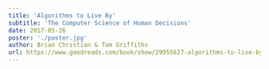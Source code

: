 ```yaml
---
title: 'Algorithms to Live By'
subtitle: 'The Computer Science of Human Decisions'
date: 2017-05-26
poster: './poster.jpg'
author: Brian Christian & Tom Griffiths
url: https://www.goodreads.com/book/show/29955627-algorithms-to-live-by
---
```

